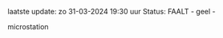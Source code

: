 laatste update: 
zo 31-03-2024 19:30   uur 
Status: FAALT - geel - 
<div class="service Y">microstation</div>